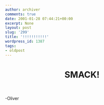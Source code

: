 ```yaml
---
author: archiver
comments: true
date: 2001-01-28 07:44:21+00:00
excerpt: None
layout: post
slug: '299'
title: '!!!!!!!!!!!'
wordpress_id: 1387
tags:
- oldpost
---
```


<center><h1>SMACK!</h1></center><br /><br />-Oliver